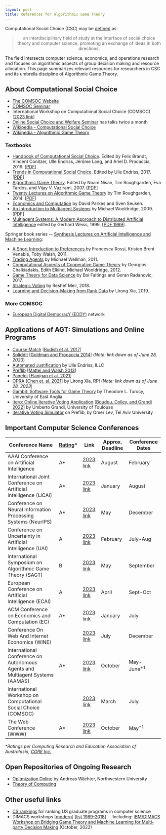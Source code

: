```yaml
---
layout: post
title: References for Algorithmic Game Theory
---
```


Computational Social Choice (CSC) may be [defined](https://research.illc.uva.nl/COMSOC/what-is-comsoc.html) as:

<center><blockquote>
an interdisciplinary field of study at the interface of social choice theory and computer science, promoting an exchange of ideas in both directions. 
</blockquote></center>

The field intersects computer science, economics, and operations research and focuses on algorithmic aspects of group decision making and resource allocation. This page summarizes relevant resources for researchers in CSC and its umbrella discipline of Algorithmic Game Theory.




## About Computational Social Choice
- [The COMSOC Website](https://research.illc.uva.nl/COMSOC/what-is-comsoc.html)
- [COMSOC Seminar](https://www.comsocseminar.org/)
- International Workshop on Computational Social Choice (COMSOC) [[2023 link](https://www.bgu.ac.il/comsoc2023)]
- [Online Social Choice and Welfare Seminar](https://sites.google.com/view/2021onlinescwseminars/) has talks twice a month
- [Wikipedia - Computational Social Choice](https://en.wikipedia.org/wiki/Computational_social_choice)
- [Wikipedia - Algorithmic Game Theory](https://en.wikipedia.org/wiki/Algorithmic_game_theory)



### Textbooks
- [Handbook of Computational Social Choice](https://www.cambridge.org/core/books/handbook-of-computational-social-choice/8AF63E87F76A5FC974D5E73536C52BD6). Edited by Felix Brandt, Vincent Conitzer, Ulle Endriss, Jérôme Lang, and Ariel D. Procaccia, 2016. [[PDF](https://www.cse.unsw.edu.au/~haziz/comsoc.pdf)]
- [Trends in Computational Social Choice](https://dl.acm.org/doi/10.5555/3180776). Edited by Ulle Endriss, 2017. [[PDF](https://archive.illc.uva.nl/COST-IC1205/BookDocs/TrendsCOMSOC.pdf)]
- [Algorithmic Game Theory](https://www.cambridge.org/core/books/algorithmic-game-theory/0092C07CA8B724E1B1BE2238DDD66B38). Edited by Noam Nisan, Tim Roughgarden, Éva Tardos, and Vijay V. Vazirami, 2007. [[PDF](https://www.cs.cmu.edu/~sandholm/cs15-892F13/algorithmic-game-theory.pdf)]
- [Twenty Lectures on Algorithmic Game Theory](https://www.cambridge.org/core/books/twenty-lectures-on-algorithmic-game-theory/A9D9427C8F43E7DAEF8C702755B6D72B) by Tim Roughgarden, 2014. [[PDF](https://timroughgarden.org/f13/f13.pdf])]
- [Economics and Computation](http://economicsandcomputation.org/) by David Parkes and Sven Seuken.
- [An Introduction to Multiagent Systems](https://www.wiley.com/en-us/An+Introduction+to+MultiAgent+Systems%2C+2nd+Edition-p-9780470519462) by Michael Wooldridge, 2009. [[PDF](https://github.com/MasterGos/magisterka/blob/master/Materialy%20z%20sieci/AOP/Wiley%20-%20Wooldridge%2C%20An%20Introduction%20to%20Multi%20Agent%20Systems%20(OCR%20guaranteed%20on%20full%20book).pdf)]
- [Multiagent Systems: A Modern Approach to Distributed Artificial Intelligence](https://ieeexplore.ieee.org/book/6267355) edited by Gerhard Weiss, 1999. [[PDF 1999](https://www.uma.ac.ir/files/site1/a_akbari_994c8e8/gerhard_weiss___multiagent_systems___a_modern_approach_to_distributed_artificial_intelligence.pdf)].

Springer book series -- [Synthesis Lectures on Artificial Intelligence and Machine Learning](https://www.springer.com/series/16915):

- [A Short Introduction to Preferences
](https://link.springer.com/book/10.1007/978-3-031-01556-4) by Francesca Rossi, Kristen Brent Venable, Toby Walsh, 2011.
- [Trading Agents](https://link.springer.com/book/10.1007/978-3-031-01554-0) by Michael Wellman, 2011.
- [Computational Aspects of Cooperative Game Theory](https://link.springer.com/book/10.1007/978-3-031-01558-8) by Georgios Chalkiadakis, Edith Elkind, Michael Wooldridge, 2012.
- [Game Theory for Data Science](https://link.springer.com/book/10.1007/978-3-031-01577-9) by Boi Faltings and Goran Radanovic, 2017.
- [Strategic Voting](https://link.springer.com/book/10.1007/978-3-031-01579-3) by Reshef Meir, 2018.
- [Learning and Decision-Making from Rank Data](https://link.springer.com/book/10.1007/978-3-031-01582-3) by Lirong Xia, 2019.




### More COMSOC
- [European Digital DemocracY (EDDY)]((https://sites.google.com/rug.nl/eddynetwork/)) network


## Applications of AGT: Simulations and Online Programs
* [Course Match](https://mba-inside.wharton.upenn.edu/course-match/) [[Budish et al. 2017](https://pubsonline.informs.org/doi/pdf/10.1287/opre.2016.1544)]
* [Spliddit](https://spliddit.org/) [[Goldman and Procaccia 2014](https://dl.acm.org/doi/pdf/10.1145/2728732.2728738?casa_token=InPvMv6yBY4AAAAA:aB-zU7tsBCiVBQkEQ75IcxIiu4i0RqNjH5sEohfQsYsgUMynUSfrI7be_m7sSEYZtJ8q5GSMsZ2J)] (*Note: link down as of June 28, 2023*)
* [Automated Justification](https://demo.illc.uva.nl/justify/) by Ulle Endriss, ILLC
* [Preflib](https://www.preflib.org/) [[Mattei and Walsh 2013](http://www.cse.unsw.edu/~tw/mwadt2013.pdf)]
* [Panelot](https://panelot.org/) [[Flanigan et al. 2021](https://www.nature.com/articles/s41586-021-03788-6)]
* [OPRA](https://opra.cs.rpi.edu/) [[Chen et. al. 2021](https://arxiv.org/pdf/2005.13714.pdf)] by Lirong Xia, RPI (*Note: link down as of June 28, 2023*)
* [Gambit: Software Tools for Game Theory](https://tturocy.github.io/) by Theodore L. Turocy, University of East Anglia
* [Itero: Online Iterative Voting Application](https://itero.irit.fr/) [[Boudou, Colley, and Grandi 2022](https://www.ijcai.org/proceedings/2022/0848.pdf)] by Umberto Grandi, University of Toulouse
* [Iterative Voting Simulator](https://www.preflib.org/tools/ivs) on Preflib, by Omer Lev, Tel Aviv University




## Important Computer Science Conferences
| Conference Name      | [Rating](http://portal.core.edu.au/conf-ranks/)* | Link | Approx. Deadline | Conference Dates |
| ----------- | ----------- | ----------- | ----------- | ----------- |
| AAAI Conference on Artificial Intelligence | A* | [2023 link](https://aaai-23.aaai.org/) | August | February |
| International Joint Conference on Artificial Intelligence (IJCAI) | A* | [2023 link](https://ijcai-23.org/) | January | August |
| Conference on Neural Information Processing Systems (NeurIPS) | A* | [2023 link](https://nips.cc/) | May | December |
| Conference on Uncertainty in Artificial Intelligence (UAI) | A | [2023 link](https://www.auai.org/uai2023/) | February | July-Aug |
| International Symposium on Algorithmic Game Theory (SAGT)      | B | [2023 link](https://www.royalholloway.ac.uk/research-and-teaching/departments-and-schools/computer-science/sagt-2023) | May | September |
| European Conference on Artificial Intelligence (ECAI) | A | [2023 link](https://ecai2023.eu/) | April | Sept-Oct |
| ACM Conference on Economics and Computation (EC)   | A* | [2023 link](https://ec23.sigecom.org/)| January | July |
| Conference On Web And Internet Economics (WINE) || [2023 link](https://wine2023.shanghaitech.edu.cn/) | July | December |
| International Conference on Autonomous Agents and Multiagent Systems (AAMAS) | A* | [2023 link](https://aamas2023.soton.ac.uk/) | October | May-June$^{+1}$ |
| International Workshop on Computational Social Choice (COMSOC) || [2023 link](https://www.bgu.ac.il/comsoc2023) | March | July |
| The Web Conference (WWW) | A* | [2023 link](https://www2023.thewebconf.org/) | October | May$^{+1}$ |

**Ratings per Computing Research and Education Association of Australasia, [CORE Inc.](https://www.core.edu.au/)*





## Open Repositories of Ongoing Research
- [Opitmization Online](https://optimization-online.org/) by Andreas Wächter, Northwestern University
- [Theory of Computing](https://theoryofcomputing.org/)



## Other useful links
- [CS rankings](https://csrankings.org/#/index?all&us) for ranking US graduate programs in computer science
- DIMACS workshops [[modern](http://dimacs.rutgers.edu/events/details?eID=2241)] [[list 1989-2018](http://archive.dimacs.rutgers.edu/Workshops/index-allbydate.html)]
-- Including: [IBM/DIMACS Workshop on Bridging Game Theory and Machine Learning for Multi-party Decision Making](http://dimacs.rutgers.edu/events/details?eID=2241) (October, 2022)






